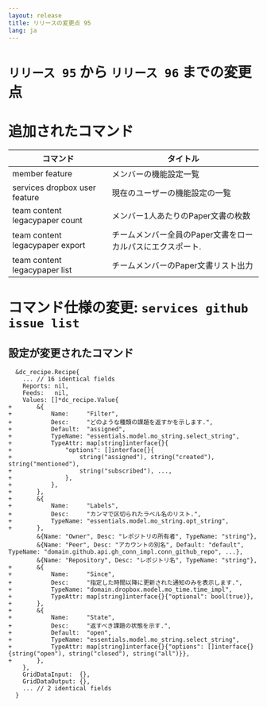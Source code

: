```yaml
---
layout: release
title: リリースの変更点 95
lang: ja
---
```


# `リリース 95` から `リリース 96` までの変更点

# 追加されたコマンド


| コマンド                        | タイトル                                                   |
|---------------------------------|------------------------------------------------------------|
| member feature                  | メンバーの機能設定一覧                                     |
| services dropbox user feature   | 現在のユーザーの機能設定の一覧                             |
| team content legacypaper count  | メンバー1人あたりのPaper文書の枚数                         |
| team content legacypaper export | チームメンバー全員のPaper文書をローカルパスにエクスポート. |
| team content legacypaper list   | チームメンバーのPaper文書リスト出力                        |



# コマンド仕様の変更: `services github issue list`



## 設定が変更されたコマンド


```
  &dc_recipe.Recipe{
  	... // 16 identical fields
  	Reports: nil,
  	Feeds:   nil,
  	Values: []*dc_recipe.Value{
+ 		&{
+ 			Name:     "Filter",
+ 			Desc:     "どのような種類の課題を返すかを示します.",
+ 			Default:  "assigned",
+ 			TypeName: "essentials.model.mo_string.select_string",
+ 			TypeAttr: map[string]interface{}{
+ 				"options": []interface{}{
+ 					string("assigned"), string("created"), string("mentioned"),
+ 					string("subscribed"), ...,
+ 				},
+ 			},
+ 		},
+ 		&{
+ 			Name:     "Labels",
+ 			Desc:     "カンマで区切られたラベル名のリスト.",
+ 			TypeName: "essentials.model.mo_string.opt_string",
+ 		},
  		&{Name: "Owner", Desc: "レポジトリの所有者", TypeName: "string"},
  		&{Name: "Peer", Desc: "アカウントの別名", Default: "default", TypeName: "domain.github.api.gh_conn_impl.conn_github_repo", ...},
  		&{Name: "Repository", Desc: "レポジトリ名", TypeName: "string"},
+ 		&{
+ 			Name:     "Since",
+ 			Desc:     "指定した時間以降に更新された通知のみを表示します.",
+ 			TypeName: "domain.dropbox.model.mo_time.time_impl",
+ 			TypeAttr: map[string]interface{}{"optional": bool(true)},
+ 		},
+ 		&{
+ 			Name:     "State",
+ 			Desc:     "返すべき課題の状態を示す.",
+ 			Default:  "open",
+ 			TypeName: "essentials.model.mo_string.select_string",
+ 			TypeAttr: map[string]interface{}{"options": []interface{}{string("open"), string("closed"), string("all")}},
+ 		},
  	},
  	GridDataInput:  {},
  	GridDataOutput: {},
  	... // 2 identical fields
  }
```
